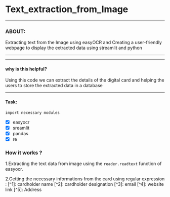 # Text_extraction_from_Image
----
### ABOUT:
Extracting text from the Image using easyOCR and Creating a user-friendly webpage to display the extracted data using streamlit and python
***
----
#### why is this helpful?
Using this code we can extract the details of the digital card and helping the users to store the extracted data in a database 
****
#### Task:
`import necessary modules`
- [x] easyocr
- [x] sreamlit
- [x] pandas
- [x] re

### **How it works** ?
1.Extracting the text data from image using the  `reader.readtext` function of easyocr.

2.Getting the necessary informations from the card using regular expression :
      [^1]: cardholder name
      [^2]: cardholder designation
      [^3]: email
      [^4]: website link
      [^5]: Address
